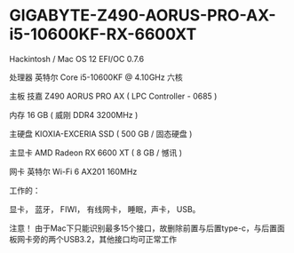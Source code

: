 # GIGABYTE-Z490-AORUS-PRO-AX-i5-10600KF-RX-6600XT
Hackintosh / Mac OS 12 EFI/OC 0.7.6

处理器 英特尔 Core i5-10600KF @ 4.10GHz 六核

主板 技嘉 Z490 AORUS PRO AX ( LPC Controller - 0685 )

内存 16 GB ( 威刚 DDR4 3200MHz )

主硬盘 KIOXIA-EXCERIA SSD ( 500 GB / 固态硬盘 )

主显卡 AMD Radeon RX 6600 XT ( 8 GB / 憾讯 )

网卡 英特尔 Wi-Fi 6 AX201 160MHz

工作的：

显卡， 蓝牙， FIWI， 有线网卡， 睡眠，声卡， USB。

注意！
由于Mac下只能识别最多15个接口，故删除前置与后置type-c，与后置面板网卡旁的两个USB3.2，其他接口均可正常工作
